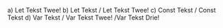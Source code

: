 a) Let Tekst Twee!
b) Let Tekst / Let Tekst Twee!
c) Const Tekst / Const Tekst
d) Var Tekst / Var Tekst Twee! /Var Tekst Drie!
